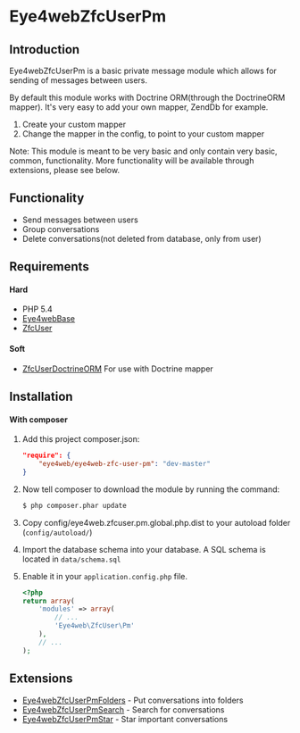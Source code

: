 Eye4webZfcUserPm
=======

Introduction
------------
Eye4webZfcUserPm is a basic private message module which allows for sending of messages between users.   

By default this module works with Doctrine ORM(through the DoctrineORM mapper). 
It's very easy to add your own mapper, ZendDb for example.   
1. Create your custom mapper   
2. Change the mapper in the config, to point to your custom mapper

Note: This module is meant to be very basic and only contain very basic, common, functionality.
More functionality will be available through extensions, please see below.

Functionality
------------
* Send messages between users
* Group conversations
* Delete conversations(not deleted from database, only from user)

Requirements
------------
#### Hard
- PHP 5.4
- [Eye4webBase](https://github.com/Eye4web/Eye4webBase)
- [ZfcUser](https://github.com/ZF-Commons/ZfcUser)

#### Soft
- [ZfcUserDoctrineORM](https://github.com/ZF-Commons/ZfcUserDoctrineORM) For use with Doctrine mapper

Installation
------------
#### With composer

1. Add this project composer.json:

    ```json
    "require": {
        "eye4web/eye4web-zfc-user-pm": "dev-master"
    }
    ```

2. Now tell composer to download the module by running the command:

    ```bash
    $ php composer.phar update
    ```
    
3. Copy config/eye4web.zfcuser.pm.global.php.dist to your autoload folder (`config/autoload/`)

4. Import the database schema into your database. A SQL schema is located in `data/schema.sql`

5. Enable it in your `application.config.php` file.

    ```php
    <?php
    return array(
        'modules' => array(
            // ...
            'Eye4web\ZfcUser\Pm'
        ),
        // ...
    );
    ```
    
Extensions
------------
- [Eye4webZfcUserPmFolders](https://github.com/Eye4web/Eye4webZfcUserPmFolders) - Put conversations into folders
- [Eye4webZfcUserPmSearch](https://github.com/Eye4web/Eye4webZfcUserPmSearch) - Search for conversations
- [Eye4webZfcUserPmStar](https://github.com/Eye4web/Eye4webZfcUserPmSearch) - Star important conversations
